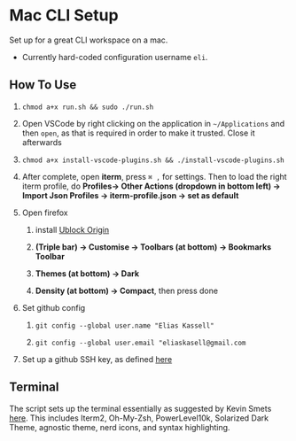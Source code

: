 # Mac CLI Setup

Set up for a great CLI workspace on a mac.

* Currently hard-coded configuration username `eli`.

## How To Use

1. `chmod a+x run.sh && sudo ./run.sh`

1. Open VSCode by right clicking on the application in `~/Applications` and then `open`, as that is required in order to make it trusted. Close it afterwards

1. `chmod a+x install-vscode-plugins.sh && ./install-vscode-plugins.sh`

1. After complete, open **iterm**, press `⌘ ,` for settings. Then to load the right iterm profile, do **Profiles-> Other Actions (dropdown in bottom left) -> Import Json Profiles -> iterm-profile.json -> set as default**

1. Open firefox

    1. install [Ublock Origin](https://addons.mozilla.org/en-GB/firefox/addon/ublock-origin/)

    2. **(Triple bar) -> Customise -> Toolbars (at bottom) -> Bookmarks Toolbar**

    3. **Themes (at bottom) -> Dark**

    4. **Density (at bottom) -> Compact**, then press done

1. Set github config

    1. `git config --global user.name "Elias Kassell"`

    2. `git config --global user.email "eliaskasell@gmail.com`

1. Set up a github SSH key, as defined [here](https://help.github.com/en/enterprise/2.17/user/authenticating-to-github/generating-a-new-ssh-key-and-adding-it-to-the-ssh-agent)

## Terminal

The script sets up the terminal essentially as suggested by Kevin Smets [here](https://gist.github.com/kevin-smets/8568070). This includes Iterm2, Oh-My-Zsh, PowerLevel10k, Solarized Dark Theme, agnostic theme, nerd icons, and syntax highlighting.
